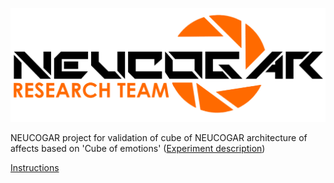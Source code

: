 ![NEUCOGAR](./logo.png)

NEUCOGAR project for validation of cube of NEUCOGAR architecture of affects based on 'Cube of emotions' ([Experiment description](./experiment_description.md))

[Instructions](./Instruction.md)
